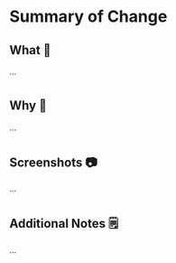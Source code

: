 # Summary of Change
## What :memo:
...
#
## Why :thinking:
...
#
## Screenshots :camera:
...
#
## Additional Notes :spiral_notepad:
...
